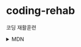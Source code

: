 # coding-rehab

코딩 재활훈련

<details>
<summary>MDN</summary>

[front-end web developer learning pathway!](https://developer.mozilla.org/en-US/docs/Learn/Front-end_web_developer)

> Back to the Basics.

**Getting started**

- [x] Installing basic software — basic tool setup (15 min read)
- [x] Background on the web and web standards (45 min read)
- [x] Learning and getting help (45 min read)

**Semantics and structure with HTML**

- [x] Introduction to HTML (15–20 hour read/exercises)
- [x] Multimedia and embedding (15–20 hour read/exercises)
- [x] HTML tables (5–10 hour read/exercises)

**Styling and layout with CSS**

- [x] CSS first steps (10–15 hour read/exercises)
- [x] CSS building blocks (35–45 hour read/exercises)
- [x] Styling text (15–20 hour read/exercises)
- [x] CSS layout (30–40 hour read/exercises)  
       **_Additional resources_**
  - [x] CSS layout cookbook

**Interactivity with JavaScript**

- [x] JavaScript first steps (30–40 hour read/exercises)
- [x] JavaScript building blocks (25–35 hour read/exercises)
- [x] Introducing JavaScript objects (25–35 hour read/exercises)
- [ ] Client-side web APIs (30–40 hour read/exercises)
- [ ] Asynchronous JavaScript (25–35 hour read/exercises)

**Web forms — Working with user data**

- [ ] Web forms (40–50 hours)

**Making the web work for everyone**

- [ ] Cross-browser testing (25–30 hour read/exercises)
- [ ] Accessibility (20–25 hour read/exercises)

**Modern tooling**

- [ ] Git and GitHub (5 hour read)
- [ ] Understanding client-side web development tools (20–25 hour read)
- [ ] Understanding client-side JavaScript frameworks (30-60 hour read/exercises)
</details>
